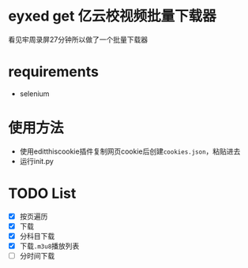 # eyxed get 亿云校视频批量下载器
看见牢周录屏27分钟所以做了一个批量下载器
# requirements
- selenium
# 使用方法
- 使用editthiscookie插件复制网页cookie后创建`cookies.json`，粘贴进去
- 运行init.py
# TODO List
- [x] 按页遍历
- [x] 下载
- [x] 分科目下载
- [x] 下载`.m3u8`播放列表
- [ ] 分时间下载
